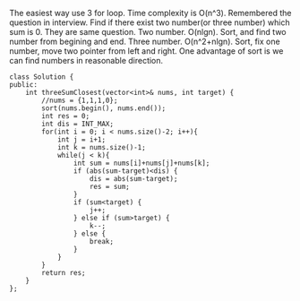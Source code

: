 The easiest way use 3 for loop. Time complexity is O(n^3). Remembered the question in interview. Find if there exist two number(or three number) which sum is
0. They are same question.
Two number. O(nlgn). Sort, and find two number from begining and end.
Three number. O(n^2+nlgn). Sort, fix one number, move two pointer from left and right.
One advantage of sort is we can find numbers in reasonable direction.
```
class Solution {
public:
    int threeSumClosest(vector<int>& nums, int target) {
        //nums = {1,1,1,0};
        sort(nums.begin(), nums.end());
        int res = 0;
        int dis = INT_MAX;
        for(int i = 0; i < nums.size()-2; i++){
            int j = i+1;
            int k = nums.size()-1;
            while(j < k){
                int sum = nums[i]+nums[j]+nums[k];
                if (abs(sum-target)<dis) {
                    dis = abs(sum-target);
                    res = sum;
                }
                if (sum<target) {
                    j++;
                } else if (sum>target) {
                    k--;
                } else {
                    break;
                }
            }
        }
        return res;
    }
};
```
